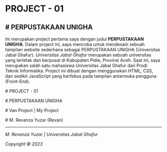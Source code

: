 # PROJECT - 01

## # PERPUSTAKAAN UNIGHA

Ini merupakan project pertama saya dengan judul **PERPUSTAKAAN UNIGHA**. Dalam project ini, saya mencoba untuk mendesain sebuah tampilan website sederhana sebagai PERPUSTAKAAN UNIGHA (Universitas Jabal Ghafur). *Universitas Jabal Ghafur* merupakan sebuah universitas yang terletak dan berpusat di Kabupaten Pidie, Provinsi Aceh. Saat ini, saya merupakan salah satu mahasiswa Universitas Jabal Ghafur dari Prodi Teknik Informatika. Project ini dibuat dengan menggunakan HTML, CSS, dan sedikit JavaScript yang berfokus pada tampilan antarmuka pengguna (Front-End).

\# PROJECT - 01

\# PERPUSTAKAAN UNIGHA

\# Van Project | My Project

\# M. Revanza Yuzar (Revan)

-----
*M. Revanza Yuzar | Universitas Jabal Ghafur*

*Copyright © 2023*